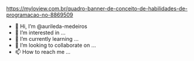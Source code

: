 https://myloview.com.br/quadro-banner-de-conceito-de-habilidades-de-programacao-no-8869509
- 👋 Hi, I’m @aurileda-medeiros
- 👀 I’m interested in ...
- 🌱 I’m currently learning ...
- 💞️ I’m looking to collaborate on ...
- 📫 How to reach me ...

<!---
aurileda-medeiros/aurileda-medeiros is a ✨ special ✨ repository because its `README.md` (this file) appears on your GitHub profile.
You can click the Preview link to take a look at your changes.
--->
